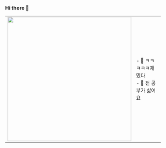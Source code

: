 ### Hi there 👋
<style>
#aaa{
  background-image:url();
}
</style>

<body>
<table>
  <tr>
    <td width = "400"><img width = "400" src = "https://user-images.githubusercontent.com/50188040/133985588-d6aae43c-0bdf-4652-be28-123cbac0e158.jpg"></td>
    <td>
    - 🔭 ㅋㅋㅋㅋㅋ재밌다<br>
    - 🌱 전 공부가 싫어요 
    </td>
  </tr>
</table>
</body>

<!--
**kimnafla11/kimnafla11** is a ✨ _special_ ✨ repository because its `README.md` (this file) appears on your GitHub profile.

Here are some ideas to get you started:

- 🔭 I’m currently working on ...
- 🌱 I’m currently learning ...
- 👯 I’m looking to collaborate on ...
- 🤔 I’m looking for help with ...
- 💬 Ask me about ...
- 📫 How to reach me: ...
- 😄 Pronouns: ...
- ⚡ Fun fact: ...
-->
